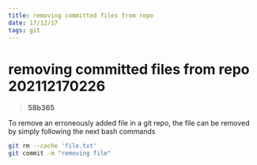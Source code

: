 ```yaml
---
title: removing committed files from repo
date: 17/12/17
tags: git
---
```


# **removing committed files from repo** 202112170226 
> **58b365**

To remove an erroneously added file in a git repo, the file can be removed by simply following the next bash commands  
```sh
git rm --cache 'file.txt'
git commit -m "removing file"
```
  

